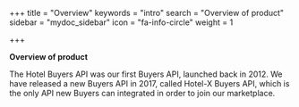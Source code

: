 +++
title = "Overview"
keywords = "intro"
search = "Overview of product"
sidebar = "mydoc_sidebar"
icon = "fa-info-circle"
weight = 1


+++

**Overview of product**

The Hotel Buyers API was our first Buyers API, launched back in 2012. We have released a new Buyers API in 2017, called Hotel-X Buyers API, which is the only API new Buyers can integrated in order to join our marketplace.
